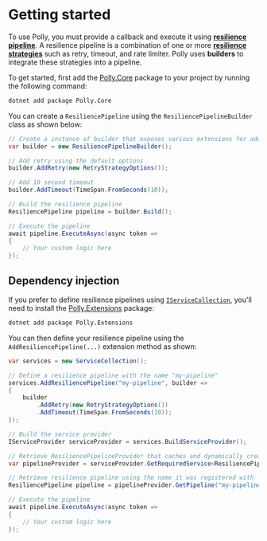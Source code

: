 # Getting started

To use Polly, you must provide a callback and execute it using [**resilience pipeline**](pipelines/README.md). A resilience pipeline is a combination of one or more [**resilience strategies**](strategies/README.md) such as retry, timeout, and rate limiter. Polly uses **builders** to integrate these strategies into a pipeline.

To get started, first add the [Polly.Core](https://www.nuget.org/packages/Polly.Core/) package to your project by running the following command:

```sh
dotnet add package Polly.Core
```

You can create a `ResiliencePipeline` using the `ResiliencePipelineBuilder` class as shown below:

<!-- snippet: quick-start -->
```cs
// Create a instance of builder that exposes various extensions for adding resilience strategies
var builder = new ResiliencePipelineBuilder();

// Add retry using the default options
builder.AddRetry(new RetryStrategyOptions());

// Add 10 second timeout
builder.AddTimeout(TimeSpan.FromSeconds(10));

// Build the resilience pipeline
ResiliencePipeline pipeline = builder.Build();

// Execute the pipeline
await pipeline.ExecuteAsync(async token =>
{
    // Your custom logic here
});
```
<!-- endSnippet -->

## Dependency injection

If you prefer to define resilience pipelines using [`IServiceCollection`](https://learn.microsoft.com/dotnet/api/microsoft.extensions.dependencyinjection.iservicecollection), you'll need to install the [Polly.Extensions](https://www.nuget.org/packages/Polly.Extensions/) package:

```sh
dotnet add package Polly.Extensions
```

You can then define your resilience pipeline using the `AddResiliencePipeline(...)` extension method as shown:

<!-- snippet: quick-start-di -->
```cs
var services = new ServiceCollection();

// Define a resilience pipeline with the name "my-pipeline"
services.AddResiliencePipeline("my-pipeline", builder =>
{
    builder
        .AddRetry(new RetryStrategyOptions())
        .AddTimeout(TimeSpan.FromSeconds(10));
});

// Build the service provider
IServiceProvider serviceProvider = services.BuildServiceProvider();

// Retrieve ResiliencePipelineProvider that caches and dynamically creates the resilience pipelines
var pipelineProvider = serviceProvider.GetRequiredService<ResiliencePipelineProvider<string>>();

// Retrieve resilience pipeline using the name it was registered with
ResiliencePipeline pipeline = pipelineProvider.GetPipeline("my-pipeline");

// Execute the pipeline
await pipeline.ExecuteAsync(async token =>
{
    // Your custom logic here
});
```
<!-- endSnippet -->
